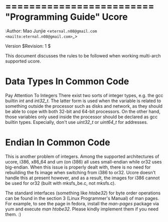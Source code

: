 =========================
"Programming Guide" Ucore
=========================

:Author: Mao Junjie <`eternal.n08@gmail.com <mailto:eternal.n08@gmail.com>`_>

Version
    $Revision: 1 $

This document discusses the rules to be followed when working multi-arch
supported ucore.

Data Types In Common Code
=========================

Pay Attention To Integers
    There exist two sorts of integer types, e.g. the gcc builtin *int*
    and *int32\_t*. The latter form is used when the variable is related
    to something outside the processor such as disks and network, as
    they should be able to cope with both 32-bit and 64-bit processors.
    On the other hand, those variables only used inside the processor
    should be declared as gcc builtin types. Especially, don't use
    *uint32\_t* or *uint64\_t* for addresses.

Endian In Common Code
=====================

This is another problem of integers. Among the supported architectures
of ucore, i386, x86\_64 and um (on i386) all uses small-endian while
or32 uses big-endian. When this issue is properly dealt with, there is
no need for rebuilding the fs image when switching from i386 to or32.
Ucore doesn't handle this at present however, and as a result, the
images for i386 cannot be used for or32 (built with mksfs\_be.c, not
mksfs.c).

The standard interfaces (something like *htobe32*) for byte order
operations can be found in the section 3 (Linux Programmer's Manual) of
man pages. For example, to see the page in fedora, install the
*man-pages* package via yum and execute *man htobe32*. Please kindly
implement them if you need them. :)
